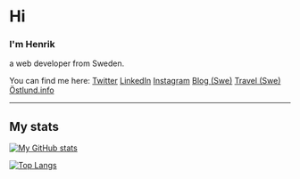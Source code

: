 # Hi

### I'm Henrik

a web developer from Sweden.

You can find me here:
[Twitter](http://twitter.com/ostlund)
[LinkedIn](http://www.linkedin.com/in/henrikostlund)
[Instagram](http://instagram.com/ostlund)
[Blog (Swe)](http://myworld.se/)
[Travel (Swe)](http://resor.myworld.se/)
[Östlund.info](https://östlund.info/)

---

## My stats

[![My GitHub stats](https://github-readme-stats.vercel.app/api?username=hostlund)](https://github.com/hostlund)

[![Top Langs](https://github-readme-stats.vercel.app/api/top-langs/?username=hostlund)](https://github.com/hostlund)
